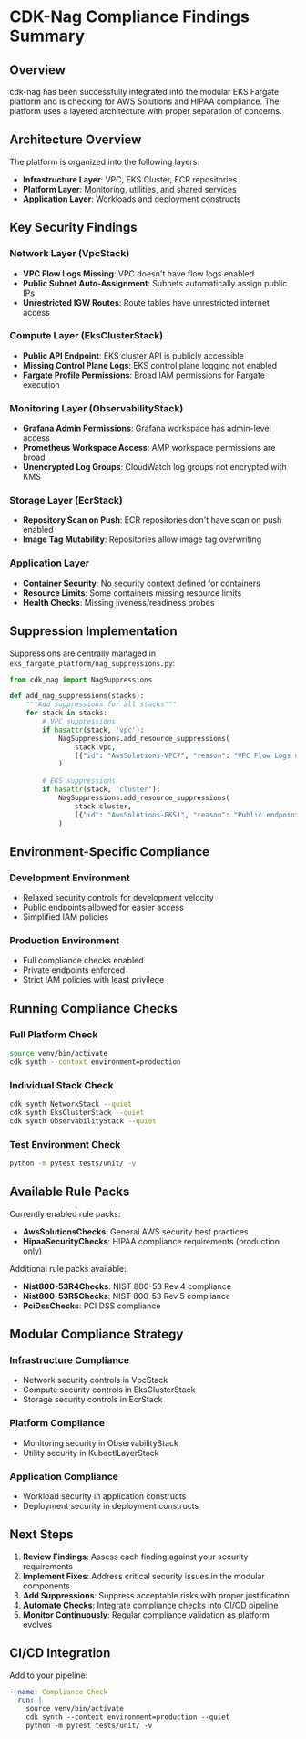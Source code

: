 # CDK-Nag Compliance Findings Summary

## Overview
cdk-nag has been successfully integrated into the modular EKS Fargate platform and is checking for AWS Solutions and HIPAA compliance. The platform uses a layered architecture with proper separation of concerns.

## Architecture Overview
The platform is organized into the following layers:
- **Infrastructure Layer**: VPC, EKS Cluster, ECR repositories
- **Platform Layer**: Monitoring, utilities, and shared services
- **Application Layer**: Workloads and deployment constructs

## Key Security Findings

### Network Layer (VpcStack)
- **VPC Flow Logs Missing**: VPC doesn't have flow logs enabled
- **Public Subnet Auto-Assignment**: Subnets automatically assign public IPs
- **Unrestricted IGW Routes**: Route tables have unrestricted internet access

### Compute Layer (EksClusterStack)
- **Public API Endpoint**: EKS cluster API is publicly accessible
- **Missing Control Plane Logs**: EKS control plane logging not enabled
- **Fargate Profile Permissions**: Broad IAM permissions for Fargate execution

### Monitoring Layer (ObservabilityStack)
- **Grafana Admin Permissions**: Grafana workspace has admin-level access
- **Prometheus Workspace Access**: AMP workspace permissions are broad
- **Unencrypted Log Groups**: CloudWatch log groups not encrypted with KMS

### Storage Layer (EcrStack)
- **Repository Scan on Push**: ECR repositories don't have scan on push enabled
- **Image Tag Mutability**: Repositories allow image tag overwriting

### Application Layer
- **Container Security**: No security context defined for containers
- **Resource Limits**: Some containers missing resource limits
- **Health Checks**: Missing liveness/readiness probes

## Suppression Implementation

Suppressions are centrally managed in `eks_fargate_platform/nag_suppressions.py`:

```python
from cdk_nag import NagSuppressions

def add_nag_suppressions(stacks):
    """Add suppressions for all stacks"""
    for stack in stacks:
        # VPC suppressions
        if hasattr(stack, 'vpc'):
            NagSuppressions.add_resource_suppressions(
                stack.vpc,
                [{"id": "AwsSolutions-VPC7", "reason": "VPC Flow Logs not required for demo"}]
            )
        
        # EKS suppressions
        if hasattr(stack, 'cluster'):
            NagSuppressions.add_resource_suppressions(
                stack.cluster,
                [{"id": "AwsSolutions-EKS1", "reason": "Public endpoint required for demo access"}]
            )
```

## Environment-Specific Compliance

### Development Environment
- Relaxed security controls for development velocity
- Public endpoints allowed for easier access
- Simplified IAM policies

### Production Environment
- Full compliance checks enabled
- Private endpoints enforced
- Strict IAM policies with least privilege

## Running Compliance Checks

### Full Platform Check
```bash
source venv/bin/activate
cdk synth --context environment=production
```

### Individual Stack Check
```bash
cdk synth NetworkStack --quiet
cdk synth EksClusterStack --quiet
cdk synth ObservabilityStack --quiet
```

### Test Environment Check
```bash
python -m pytest tests/unit/ -v
```

## Available Rule Packs

Currently enabled rule packs:
- **AwsSolutionsChecks**: General AWS security best practices
- **HipaaSecurityChecks**: HIPAA compliance requirements (production only)

Additional rule packs available:
- **Nist800-53R4Checks**: NIST 800-53 Rev 4 compliance
- **Nist800-53R5Checks**: NIST 800-53 Rev 5 compliance
- **PciDssChecks**: PCI DSS compliance

## Modular Compliance Strategy

### Infrastructure Compliance
- Network security controls in VpcStack
- Compute security controls in EksClusterStack
- Storage security controls in EcrStack

### Platform Compliance
- Monitoring security in ObservabilityStack
- Utility security in KubectlLayerStack

### Application Compliance
- Workload security in application constructs
- Deployment security in deployment constructs

## Next Steps

1. **Review Findings**: Assess each finding against your security requirements
2. **Implement Fixes**: Address critical security issues in the modular components
3. **Add Suppressions**: Suppress acceptable risks with proper justification
4. **Automate Checks**: Integrate compliance checks into CI/CD pipeline
5. **Monitor Continuously**: Regular compliance validation as platform evolves

## CI/CD Integration

Add to your pipeline:
```yaml
- name: Compliance Check
  run: |
    source venv/bin/activate
    cdk synth --context environment=production --quiet
    python -m pytest tests/unit/ -v
```
